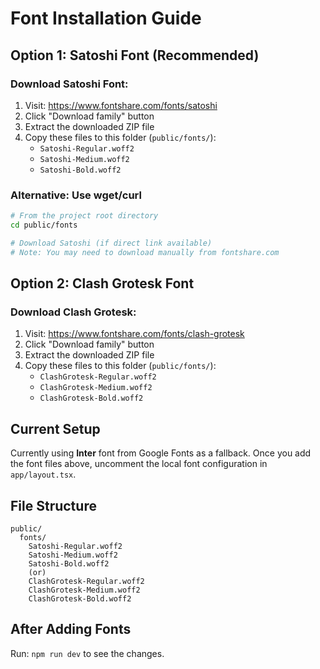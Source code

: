 # Font Installation Guide

## Option 1: Satoshi Font (Recommended)

### Download Satoshi Font:
1. Visit: https://www.fontshare.com/fonts/satoshi
2. Click "Download family" button
3. Extract the downloaded ZIP file
4. Copy these files to this folder (`public/fonts/`):
   - `Satoshi-Regular.woff2`
   - `Satoshi-Medium.woff2`
   - `Satoshi-Bold.woff2`

### Alternative: Use wget/curl

```bash
# From the project root directory
cd public/fonts

# Download Satoshi (if direct link available)
# Note: You may need to download manually from fontshare.com
```

## Option 2: Clash Grotesk Font

### Download Clash Grotesk:
1. Visit: https://www.fontshare.com/fonts/clash-grotesk
2. Click "Download family" button
3. Extract the downloaded ZIP file
4. Copy these files to this folder (`public/fonts/`):
   - `ClashGrotesk-Regular.woff2`
   - `ClashGrotesk-Medium.woff2`
   - `ClashGrotesk-Bold.woff2`

## Current Setup

Currently using **Inter** font from Google Fonts as a fallback.
Once you add the font files above, uncomment the local font configuration in `app/layout.tsx`.

## File Structure

```
public/
  fonts/
    Satoshi-Regular.woff2
    Satoshi-Medium.woff2
    Satoshi-Bold.woff2
    (or)
    ClashGrotesk-Regular.woff2
    ClashGrotesk-Medium.woff2
    ClashGrotesk-Bold.woff2
```

## After Adding Fonts

Run: `npm run dev` to see the changes.
